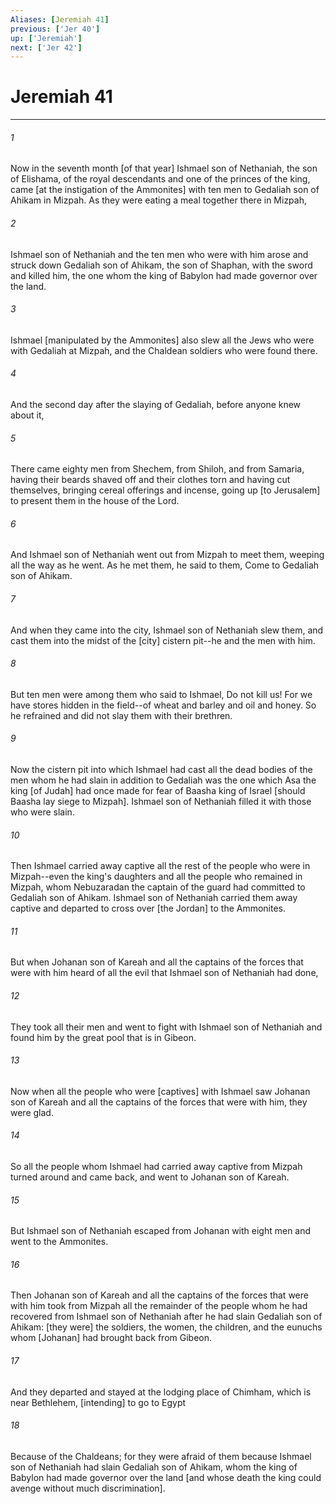 ```yaml
---
Aliases: [Jeremiah 41]
previous: ['Jer 40']
up: ['Jeremiah']
next: ['Jer 42']
---
```

# Jeremiah 41

***


###### 1 


Now in the seventh month [of that year] Ishmael son of Nethaniah, the son of Elishama, of the royal descendants and one of the princes of the king, came [at the instigation of the Ammonites] with ten men to Gedaliah son of Ahikam in Mizpah. As they were eating a meal together there in Mizpah, 


###### 2 


Ishmael son of Nethaniah and the ten men who were with him arose and struck down Gedaliah son of Ahikam, the son of Shaphan, with the sword and killed him, the one whom the king of Babylon had made governor over the land. 


###### 3 


Ishmael [manipulated by the Ammonites] also slew all the Jews who were with Gedaliah at Mizpah, and the Chaldean soldiers who were found there. 


###### 4 


And the second day after the slaying of Gedaliah, before anyone knew about it, 


###### 5 


There came eighty men from Shechem, from Shiloh, and from Samaria, having their beards shaved off and their clothes torn and having cut themselves, bringing cereal offerings and incense, going up [to Jerusalem] to present them in the house of the Lord. 


###### 6 


And Ishmael son of Nethaniah went out from Mizpah to meet them, weeping all the way as he went. As he met them, he said to them, Come to Gedaliah son of Ahikam. 


###### 7 


And when they came into the city, Ishmael son of Nethaniah slew them, and cast them into the midst of the [city] cistern pit--he and the men with him. 


###### 8 


But ten men were among them who said to Ishmael, Do not kill us! For we have stores hidden in the field--of wheat and barley and oil and honey. So he refrained and did not slay them with their brethren. 


###### 9 


Now the cistern pit into which Ishmael had cast all the dead bodies of the men whom he had slain in addition to Gedaliah was the one which Asa the king [of Judah] had once made for fear of Baasha king of Israel [should Baasha lay siege to Mizpah]. Ishmael son of Nethaniah filled it with those who were slain. 


###### 10 


Then Ishmael carried away captive all the rest of the people who were in Mizpah--even the king's daughters and all the people who remained in Mizpah, whom Nebuzaradan the captain of the guard had committed to Gedaliah son of Ahikam. Ishmael son of Nethaniah carried them away captive and departed to cross over [the Jordan] to the Ammonites. 


###### 11 


But when Johanan son of Kareah and all the captains of the forces that were with him heard of all the evil that Ishmael son of Nethaniah had done, 


###### 12 


They took all their men and went to fight with Ishmael son of Nethaniah and found him by the great pool that is in Gibeon. 


###### 13 


Now when all the people who were [captives] with Ishmael saw Johanan son of Kareah and all the captains of the forces that were with him, they were glad. 


###### 14 


So all the people whom Ishmael had carried away captive from Mizpah turned around and came back, and went to Johanan son of Kareah. 


###### 15 


But Ishmael son of Nethaniah escaped from Johanan with eight men and went to the Ammonites. 


###### 16 


Then Johanan son of Kareah and all the captains of the forces that were with him took from Mizpah all the remainder of the people whom he had recovered from Ishmael son of Nethaniah after he had slain Gedaliah son of Ahikam: [they were] the soldiers, the women, the children, and the eunuchs whom [Johanan] had brought back from Gibeon. 


###### 17 


And they departed and stayed at the lodging place of Chimham, which is near Bethlehem, [intending] to go to Egypt 


###### 18 


Because of the Chaldeans; for they were afraid of them because Ishmael son of Nethaniah had slain Gedaliah son of Ahikam, whom the king of Babylon had made governor over the land [and whose death the king could avenge without much discrimination].
